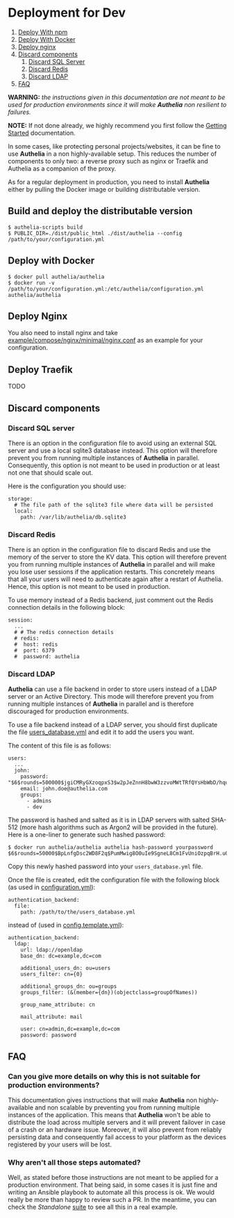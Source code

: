 # Deployment for Dev

1. [Deploy With npm](#deploy-with-npm)
2. [Deploy With Docker](#deploy-with-docker)
3. [Deploy nginx](#deploy-nginx)
4. [Discard components](#discard-components)
    1. [Discard SQL Server](#discard-sql-server)
    2. [Discard Redis](#discard-redis)
    3. [Discard LDAP](#discard-ldap)
5. [FAQ](#faq)

**WARNING:** *the instructions given in this documentation are not meant
to be used for production environments since it will make **Authelia**
non resilient to failures.*

**NOTE:** If not done already, we highly recommend you first follow the
[Getting Started] documentation.

In some cases, like protecting personal projects/websites, it can be fine
to use **Authelia** in a non highly-available setup. This reduces the number
of components to only two: a reverse proxy such as nginx or Traefik and
Authelia as a companion of the proxy.

As for a regular deployment in production, you need to install **Authelia**
either by pulling the Docker image or building distributable version.

## Build and deploy the distributable version

    $ authelia-scripts build
    $ PUBLIC_DIR=./dist/public_html ./dist/authelia --config /path/to/your/configuration.yml

## Deploy with Docker

    $ docker pull authelia/authelia
    $ docker run -v /path/to/your/configuration.yml:/etc/authelia/configuration.yml authelia/authelia

## Deploy Nginx

You also need to install nginx and take
[example/compose/nginx/minimal/nginx.conf](./example/compose/nginx/minimal/nginx.conf)
as an example for your configuration.

## Deploy Traefik

TODO

## Discard components

### Discard SQL server

There is an option in the configuration file to avoid using an external
SQL server and use a local sqlite3 database instead. This option will
therefore prevent you from running multiple instances of **Authelia**
in parallel.
Consequently, this option is not meant to be used in production or at
least not one that should scale out.

Here is the configuration you should use:

    storage:
      # The file path of the sqlite3 file where data will be persisted
      local:
        path: /var/lib/authelia/db.sqlite3

### Discard Redis

There is an option in the configuration file to discard Redis and use the
memory of the server to store the KV data. This option will therefore
prevent you from running multiple instances of **Authelia** in parallel and
will make you lose user sessions if the application restarts. This
concretely means that all your users will need to authenticate again after
a restart of Authelia. Hence, this option is not meant to be used in production.

To use memory instead of a Redis backend, just comment out the Redis
connection details in the following block:

    session:
      ...      
      # # The redis connection details
      # redis:
      #  host: redis
      #  port: 6379
      #  password: authelia

### Discard LDAP

**Authelia** can use a file backend in order to store users instead of a
LDAP server or an Active Directory. This mode will therefore prevent you
from running multiple instances of **Authelia** in parallel and is therefore
discouraged for production environments.

To use a file backend instead of a LDAP server, you should first duplicate
the file [users_database.yml](../test/suites/basic/users_database.yml) and
edit it to add the users you want.

The content of this file is as follows:

    users:
      ...
      john:
        password: "$6$rounds=500000$jgiCMRyGXzoqpxS3$w2pJeZnnH8bwW3zzvoMWtTRfQYsHbWbD/hquuQ5vUeIyl9gdwBIt6RWk2S6afBA0DPakbeWgD/4SZPiS0hYtU/"
        email: john.doe@authelia.com
        groups:
          - admins
          - dev

The password is hashed and salted as it is in LDAP servers with salted SHA-512
(more hash algorithms such as Argon2 will be provided in the future).
Here is a one-liner to generate such hashed password:

    $ docker run authelia/authelia authelia hash-password yourpassword
    $6$rounds=50000$BpLnfgDsc2WD8F2q$PumMwig8O0uIe9SgneL8Cm1FvUniOzpqBrH.uQE3aZR4K1dHsQldu5gEjJZsXcO./v3itfz6CXTDTJgeh5e8t.

Copy this newly hashed password into your `users_database.yml` file.

Once the file is created, edit the configuration file with the following
block (as used in [configuration.yml](../test/suites/basic/configuration.yml)):

    authentication_backend:
      file:
        path: /path/to/the/users_database.yml

instead of (used in [config.template.yml](../config.template.yml)):

    authentication_backend:
      ldap:
        url: ldap://openldap
        base_dn: dc=example,dc=com

        additional_users_dn: ou=users
        users_filter: cn={0}

        additional_groups_dn: ou=groups
        groups_filter: (&(member={dn})(objectclass=groupOfNames))

        group_name_attribute: cn

        mail_attribute: mail

        user: cn=admin,dc=example,dc=com
        password: password

## FAQ

### Can you give more details on why this is not suitable for production environments?

This documentation gives instructions that will make **Authelia** non
highly-available and non scalable by preventing you from running multiple
instances of the application.
This means that **Authelia** won't be able to distribute the
load across multiple servers and it will prevent failover in case of a
crash or an hardware issue. Moreover, it will also prevent from reliably
persisting data and consequently fail access to your platform as the devices
registered by your users will be lost.

### Why aren't all those steps automated?

Well, as stated before those instructions are not meant to be applied for
a production environment. That being said, in some cases it is just fine and
writing an Ansible playbook to automate all this process is ok.
We would really be more than happy to review such a PR.
In the meantime, you can check the *Standalone* [suite](./suites.md) to see all this
in a real example.

[Getting Started]: ./getting-started.md
